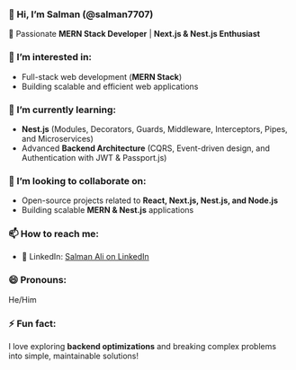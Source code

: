 ### 👋 Hi, I’m Salman (@salman7707)  
🚀 Passionate **MERN Stack Developer** | **Next.js & Nest.js Enthusiast**  

### 👀 I’m interested in:
- Full-stack web development (**MERN Stack**) 
- Building scalable and efficient web applications  

### 🌱 I’m currently learning:
- **Nest.js** (Modules, Decorators, Guards, Middleware, Interceptors, Pipes, and Microservices)  
- Advanced **Backend Architecture** (CQRS, Event-driven design, and Authentication with JWT & Passport.js)  

### 💞️ I’m looking to collaborate on:
- Open-source projects related to **React, Next.js, Nest.js, and Node.js**  
- Building scalable **MERN & Nest.js** applications  

### 📫 How to reach me:
- 💼 LinkedIn: [Salman Ali on LinkedIn](https://linkedin.com/in/salman-ali-908878284)  

### 😄 Pronouns:
He/Him

### ⚡ Fun fact:
I love exploring **backend optimizations** and breaking complex problems into simple, maintainable solutions!  
